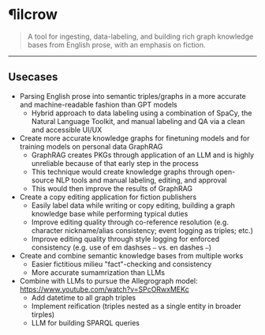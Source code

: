 # ¶ilcrow

> A tool for ingesting, data-labeling, and building rich graph knowledge bases from English prose, with an emphasis on fiction.

---

## Usecases
* Parsing English prose into semantic triples/graphs in a more accurate and machine-readable fashion than GPT models
  * Hybrid approach to data labeling using a combination of SpaCy, the Natural Language Toolkit, and manual labeling and QA via a clean and accessible UI/UX
* Create more accurate knowledge graphs for finetuning models and for training models on personal data GraphRAG
  * GraphRAG creates PKGs through application of an LLM and is highly unreliable because of that early step in the process
  * This technique would create knowledge graphs through open-source NLP tools and manual labeling, editing, and approval
  * This would then improve the results of GraphRAG
* Create a copy editing application for fiction publishers
  * Easily label data while writing or copy editing, building a graph knowledge base while performing typical duties
  * Improve editing quality through co-reference resolution (e.g. character nickname/alias consistency; event logging as triples; etc.)
  * Improve editing quality through style logging for enforced consistency (e.g. use of em dashses `—` vs. en dashes `–`)
* Create and combine semantic knowledge bases from multiple works
  * Easier fictitious milieu "fact"-checking and consistency
  * More accurate sumamrization than LLMs
* Combine with LLMs to pursue the Allegrograph model: https://www.youtube.com/watch?v=SPcORwxMEKc
  * Add datetime to all graph triples
  * Implement reification (triples nested as a single entity in broader tirples)
  * LLM for building SPARQL queries
